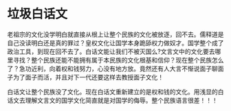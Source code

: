 # 垃圾白话文
  老祖宗的文化没学明白就直接从根上让整个民族的文化被放逐，回不去。儒释道是自己没读明白还是真的罪过？皇权文化让国学本身跪舔权力做奴才。国学整个成了政治工具，到现在回不去了。白话文能让我们不被灭国么?文言文中的文化要去哪里寻找？整个民族还能不能拥有属于本民族的文化根基和信仰？现在整个民族怎么了？急功近利，向着权和钱努力，心没有地方放。竟然还有人大言不惭说面子聊面子为了面子而活，并且对下一代还要这样去教授面子文化！

  白话文让整个民族没了文化。现在白话文重新建立的是权和钱的文化。用浅显的白话文去理解文言文的国学文化简直就是对国学的侮辱。整个民族语言很差！！！
